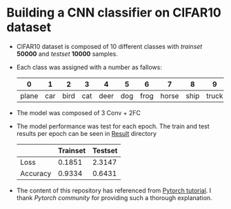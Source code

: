 # Building a CNN classifier on CIFAR10 dataset
- CIFAR10 dataset is composed of 10 different classes with *trainset* <B>50000</B> and *testset* <B>10000</B> samples.
- Each class was assigned with a number as fallows:

    | 0     | 1   | 2    | 3   | 4    | 5   | 6    | 7     | 8    | 9     |
    |-------|-----|------|-----|------|-----|------|-------|------|-------|
    | plane | car | bird | cat | deer | dog | frog | horse | ship | truck |

- The model was composed of 3 Conv + 2FC
- The model performance was test for each epoch. The train and test results per epoch can be seen in [Result](results) directory


    |          | Trainset | Testset |
    |----------|----------|---------|
    | Loss     | 0.1851   | 2.3147  |
    | Accuracy | 0.9334   | 0.6431  |

- The content of this repository has referenced from [Pytorch tutorial](https://pytorch.org/tutorials/beginner/blitz/cifar10_tutorial.html). I thank *Pytorch community* for providing such a thorough explanation.